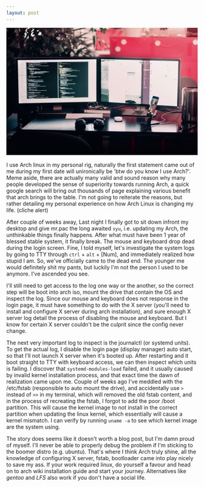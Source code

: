 ```yaml
---
layout: post
---
```

<img src="/images/fulls/two_desktop.jpg" class="fit image"> 

I use Arch linux in my personal rig, naturally the first statement came out of me during my first date will unironically be 'btw do you know I use Arch?'. Meme aside, there are actually many valid and sound reason why many people developed the sense of superiority towards running Arch, a quick google search will bring out thousands of page explaining various benefit that arch brings to the table. I'm not going to reiterate the reasons, but rather detailing my personal experience
on how Arch Linux is changing my life. (cliche alert)

After couple of weeks away, Last night I finally got to sit down infront my desktop and give mr.pac the long awaited `syu`, i.e. updating my Arch, the unthinkable things finally happens. After what must have been 1 year of blessed stable system, it finally break. The mouse and keyboard drop dead during the login screen. Fine, I told myself, let's investigate the system logs by going to TTY through `ctrl` + `alt` + [Num], and immediately realized how stupid I am. So, we've officially came
to the dead end. The younger me would definitely shit my pants, but luckily I'm not the person I used to be anymore. I've ascended you see.

I'll still need to get access to the log one way or the another, so the correct step will be boot into arch iso, mount the drive that contain the OS and inspect the log. Since our mouse and keyboard does not response in the login page, it must have something to do with the X server (you'll need to install and configure X server during arch installation), and sure enough X server log detail the process of disabling the mouse and keyboard. But I know for certain X server couldn't be the
culprit since the config never change.

The next very important log to inspect is the journalctl (or systemd units). To get the actual log, I disable the login page (display manager) auto start, so that I'll not launch X server when it's booted up. After restarting and it boot straight to TTY with keyboard access, we can then inspect which units is failing. I discover that `systemd-modules-load` failed, and it usually caused by invalid kernel installation process, and that exact time the dawn of realization came upon
me. Couple of weeks ago I've meddled with the /etc/fstab (responsible to auto mount the drive), and accidentally use `>` instead of `>>` in my terminal, which will removed the old fstab content, and in the process of recreating the fstab, I forgot to add the poor /boot partition. This will cause the kernel image to not install in the correct partition when updating the linux kernel, which essentially will cause a kernel mismatch. I can verify by running `uname -a` to see
which kernel image are the system using.

The story does seems like it doesn't worth a blog post, but I'm damn proud of myself. I'll never be able to properly debug the problem if I'm sticking to the boomer distro (e.g. ubuntu). That's where I think Arch truly shine, all the knowledge of configuring X server, fstab, bootloader came into play nicely to save my ass. If your work required linux, do yourself a favour and head on to arch wiki installation guide and start your journey. Alternatives like *gentoo* and *LFS* also work
if you don't have a social life.

